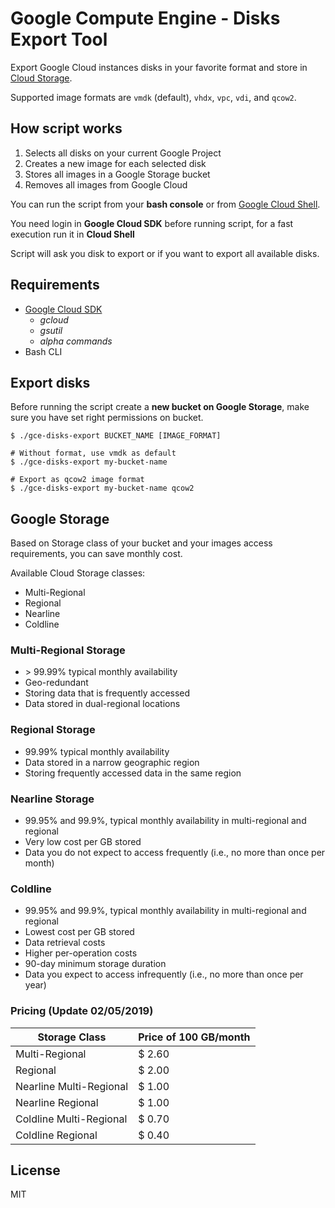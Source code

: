 # Google Compute Engine - Disks Export Tool
 
Export Google Cloud instances disks in your favorite format and store in [Cloud Storage](https://cloud.google.com/storage/).

Supported image formats are `vmdk` (default), `vhdx`, `vpc`, `vdi`, and `qcow2`.

## How script works 

1. Selects all disks on your current Google Project
2. Creates a new image for each selected disk
3. Stores all images in a Google Storage bucket 
4. Removes all images from Google Cloud

You can run the script from your **bash console** or from [Google Cloud Shell](https://cloud.google.com/shell/docs/quickstart).

You need login in **Google Cloud SDK** before running script, for a fast execution run it in **Cloud Shell**

Script will ask you disk to export or if you want to export all available disks.

## Requirements

- [Google Cloud SDK](https://cloud.google.com/sdk/)
  - _gcloud_
  - _gsutil_
  - _alpha commands_
- Bash CLI

## Export disks

Before running the script create a **new bucket on Google Storage**, make sure you have set right permissions on bucket.

```
$ ./gce-disks-export BUCKET_NAME [IMAGE_FORMAT]

# Without format, use vmdk as default
$ ./gce-disks-export my-bucket-name

# Export as qcow2 image format
$ ./gce-disks-export my-bucket-name qcow2
``` 

## Google Storage

Based on Storage class of your bucket and your images access requirements, you can save monthly cost. 

Available Cloud Storage classes:

- Multi-Regional
- Regional
- Nearline
- Coldline

### Multi-Regional Storage
- \> 99.99% typical monthly availability
- Geo-redundant
- Storing data that is frequently accessed
- Data stored in dual-regional locations


### Regional Storage
- 99.99% typical monthly availability
- Data stored in a narrow geographic region
- Storing frequently accessed data in the same region

### Nearline Storage
- 99.95% and 99.9%, typical monthly availability in multi-regional and regional
- Very low cost per GB stored
- Data you do not expect to access frequently (i.e., no more than once per month)

### Coldline
- 99.95% and 99.9%, typical monthly availability in multi-regional and regional
- Lowest cost per GB stored
- Data retrieval costs
- Higher per-operation costs
- 90-day minimum storage duration
- Data you expect to access infrequently (i.e., no more than once per year)

### Pricing (Update 02/05/2019)
| Storage Class                | Price of 100 GB/month          |
| ------                       | ------            |
| Multi-Regional               | $ 2.60            |
| Regional                     | $ 2.00            |
| Nearline Multi-Regional      | $ 1.00            |
| Nearline Regional            | $ 1.00            |
| Coldline Multi-Regional      | $ 0.70            |
| Coldline Regional            | $ 0.40            |

## License

MIT

 
